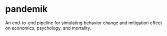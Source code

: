# pandemik
An end-to-end pipeline for simulating behavior change and mitigation effect on economics, psychology, and mortality.
